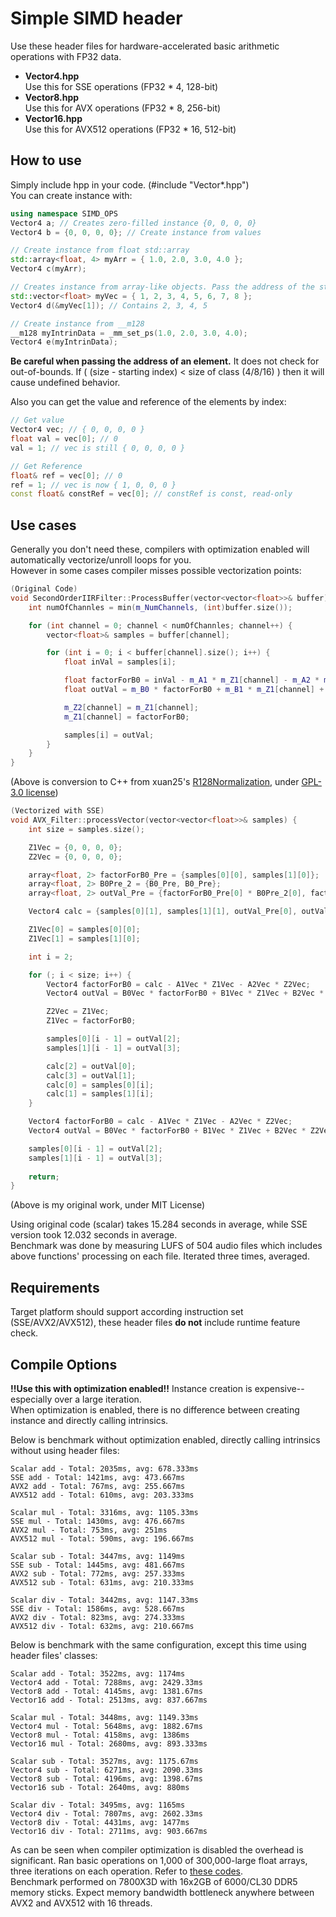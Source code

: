 # Simple SIMD header
Use these header files for hardware-accelerated basic arithmetic operations with FP32 data.

- **Vector4.hpp**  
Use this for SSE operations (FP32 * 4, 128-bit)
- **Vector8.hpp**  
Use this for AVX operations (FP32 * 8, 256-bit)
- **Vector16.hpp**  
Use this for AVX512 operations (FP32 * 16, 512-bit)

## How to use
Simply include hpp in your code. (#include "Vector*.hpp")  
You can create instance with:
```C++
using namespace SIMD_OPS
Vector4 a; // Creates zero-filled instance {0, 0, 0, 0}
Vector4 b = {0, 0, 0, 0}; // Create instance from values

// Create instance from float std::array
std::array<float, 4> myArr = { 1.0, 2.0, 3.0, 4.0 };
Vector4 c(myArr);

// Creates instance from array-like objects. Pass the address of the start element.
std::vector<float> myVec = { 1, 2, 3, 4, 5, 6, 7, 8 };
Vector4 d(&myVec[1]); // Contains 2, 3, 4, 5

// Create instance from __m128
__m128 myIntrinData = _mm_set_ps(1.0, 2.0, 3.0, 4.0);
Vector4 e(myIntrinData);
```
**Be careful when passing the address of an element.** It does not check for out-of-bounds. If ( (size - starting index) < size of class (4/8/16) ) then it will cause undefined behavior.

Also you can get the value and reference of the elements by index:
```C++
// Get value
Vector4 vec; // { 0, 0, 0, 0 }
float val = vec[0]; // 0
val = 1; // vec is still { 0, 0, 0, 0 }

// Get Reference
float& ref = vec[0]; // 0
ref = 1; // vec is now { 1, 0, 0, 0 }
const float& constRef = vec[0]; // constRef is const, read-only
```

## Use cases
Generally you don't need these, compilers with optimization enabled will automatically vectorize/unroll loops for you.  
However in some cases compiler misses possible vectorization points:
```C++
(Original Code)
void SecondOrderIIRFilter::ProcessBuffer(vector<vector<float>>& buffer) {
    int numOfChannles = min(m_NumChannels, (int)buffer.size());

    for (int channel = 0; channel < numOfChannles; channel++) {
        vector<float>& samples = buffer[channel];

        for (int i = 0; i < buffer[channel].size(); i++) {
            float inVal = samples[i];

            float factorForB0 = inVal - m_A1 * m_Z1[channel] - m_A2 * m_Z2[channel];
            float outVal = m_B0 * factorForB0 + m_B1 * m_Z1[channel] + m_B2 * m_Z2[channel];

            m_Z2[channel] = m_Z1[channel];
            m_Z1[channel] = factorForB0;

            samples[i] = outVal;
        }
    }
}
```
(Above is conversion to C++ from xuan25's [R128Normalization](https://github.com/xuan25/R128Normalization/blob/master/R128Normalization/R128Normalization/R128/Lufs/SecondOrderIIRFilter.cs), under [GPL-3.0 license](https://github.com/xuan25/R128Normalization/blob/master/LICENSE))

```C++
(Vectorized with SSE)
void AVX_Filter::processVector(vector<vector<float>>& samples) {
    int size = samples.size();

    Z1Vec = {0, 0, 0, 0};
    Z2Vec = {0, 0, 0, 0};

    array<float, 2> factorForB0_Pre = {samples[0][0], samples[1][0]};
    array<float, 2> B0Pre_2 = {B0_Pre, B0_Pre};
    array<float, 2> outVal_Pre = {factorForB0_Pre[0] * B0Pre_2[0], factorForB0_Pre[1] * B0Pre_2[1]};

    Vector4 calc = {samples[0][1], samples[1][1], outVal_Pre[0], outVal_Pre[1]};

    Z1Vec[0] = samples[0][0];
    Z1Vec[1] = samples[1][0];

    int i = 2;

    for (; i < size; i++) {
        Vector4 factorForB0 = calc - A1Vec * Z1Vec - A2Vec * Z2Vec;
        Vector4 outVal = B0Vec * factorForB0 + B1Vec * Z1Vec + B2Vec * Z2Vec;

        Z2Vec = Z1Vec;
        Z1Vec = factorForB0;

        samples[0][i - 1] = outVal[2];
        samples[1][i - 1] = outVal[3];

        calc[2] = outVal[0];
        calc[3] = outVal[1];
        calc[0] = samples[0][i];
        calc[1] = samples[1][i];
    }

    Vector4 factorForB0 = calc - A1Vec * Z1Vec - A2Vec * Z2Vec;
    Vector4 outVal = B0Vec * factorForB0 + B1Vec * Z1Vec + B2Vec * Z2Vec;

    samples[0][i - 1] = outVal[2];
    samples[1][i - 1] = outVal[3];
    
    return;
}
```
(Above is my original work, under MIT License)

Using original code (scalar) takes 15.284 seconds in average, while SSE version took 12.032 seconds in average.  
Benchmark was done by measuring LUFS of 504 audio files which includes above functions' processing on each file. Iterated three times, averaged.

## Requirements
Target platform should support according instruction set (SSE/AVX2/AVX512), these header files **do not** include runtime feature check.

## Compile Options
**!!Use this with optimization enabled!!** Instance creation is expensive--especially over a large iteration.  
When optimization is enabled, there is no difference between creating instance and directly calling intrinsics.

Below is benchmark without optimization enabled, directly calling intrinsics without using header files:
```
Scalar add - Total: 2035ms, avg: 678.333ms
SSE add - Total: 1421ms, avg: 473.667ms
AVX2 add - Total: 767ms, avg: 255.667ms
AVX512 add - Total: 610ms, avg: 203.333ms

Scalar mul - Total: 3316ms, avg: 1105.33ms
SSE mul - Total: 1430ms, avg: 476.667ms
AVX2 mul - Total: 753ms, avg: 251ms
AVX512 mul - Total: 590ms, avg: 196.667ms

Scalar sub - Total: 3447ms, avg: 1149ms
SSE sub - Total: 1445ms, avg: 481.667ms
AVX2 sub - Total: 772ms, avg: 257.333ms
AVX512 sub - Total: 631ms, avg: 210.333ms

Scalar div - Total: 3442ms, avg: 1147.33ms
SSE div - Total: 1586ms, avg: 528.667ms
AVX2 div - Total: 823ms, avg: 274.333ms
AVX512 div - Total: 632ms, avg: 210.667ms
```
Below is benchmark with the same configuration, except this time using header files' classes:
```
Scalar add - Total: 3522ms, avg: 1174ms
Vector4 add - Total: 7288ms, avg: 2429.33ms
Vector8 add - Total: 4145ms, avg: 1381.67ms
Vector16 add - Total: 2513ms, avg: 837.667ms

Scalar mul - Total: 3448ms, avg: 1149.33ms
Vector4 mul - Total: 5648ms, avg: 1882.67ms
Vector8 mul - Total: 4158ms, avg: 1386ms
Vector16 mul - Total: 2680ms, avg: 893.333ms

Scalar sub - Total: 3527ms, avg: 1175.67ms
Vector4 sub - Total: 6271ms, avg: 2090.33ms
Vector8 sub - Total: 4196ms, avg: 1398.67ms
Vector16 sub - Total: 2640ms, avg: 880ms

Scalar div - Total: 3495ms, avg: 1165ms
Vector4 div - Total: 7807ms, avg: 2602.33ms
Vector8 div - Total: 4431ms, avg: 1477ms
Vector16 div - Total: 2711ms, avg: 903.667ms
```
As can be seen when compiler optimization is disabled the overhead is significant.
Ran basic operations on 1,000 of 300,000-large float arrays, three iterations on each operation. Refer to [these codes]().  
Benchmark performed on 7800X3D with 16x2GB of 6000/CL30 DDR5 memory sticks. Expect memory bandwidth bottleneck anywhere between AVX2 and AVX512 with 16 threads.